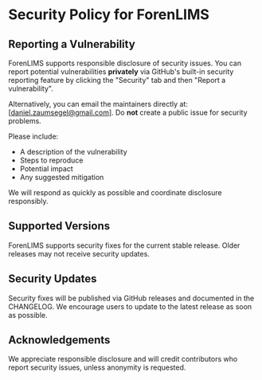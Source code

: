 # Security Policy for ForenLIMS

## Reporting a Vulnerability

ForenLIMS supports responsible disclosure of security issues. You can report potential vulnerabilities **privately** via GitHub's built-in security reporting feature by clicking the "Security" tab and then "Report a vulnerability".

Alternatively, you can email the maintainers directly at: [daniel.zaumsegel@gmail.com]. Do **not** create a public issue for security problems.

Please include:

- A description of the vulnerability
- Steps to reproduce
- Potential impact
- Any suggested mitigation

We will respond as quickly as possible and coordinate disclosure responsibly.

## Supported Versions

ForenLIMS supports security fixes for the current stable release. Older releases may not receive security updates.

## Security Updates

Security fixes will be published via GitHub releases and documented in the CHANGELOG. We encourage users to update to the latest release as soon as possible.

## Acknowledgements

We appreciate responsible disclosure and will credit contributors who report security issues, unless anonymity is requested.
